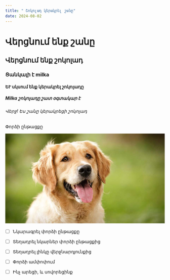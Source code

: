 ```yaml
---
title: " Շոկոլադ կերակրել շանը"
date: 2024-08-02
---
```


# Վերցնում ենք շանը
## Վերցնում ենք շոկոլադ
### Ցանկալի է milka
####  ԵՒ սկսում ենք կերակրել շոկոլադը
##### Milka շոկոլադը շատ օգտակար է 
###### Վերջ! Ես շանը կերակրեցի շոկոլադ

Փորձի ընթացքը



![Image of Yaktocat](https://github.com/marixachatryan2121/improved-guacamole/blob/main/_posts/golden-retriever-2.jpg)



- [ ] Նկարագրել փորձի ընթացքը
- [ ]  Տեղադրել նկարներ փորձի ընթացքից
- [ ] Տեղաղրել լինկը վերջնարդյունքից
- [ ]  Փորձի ամփոփում
- [ ]  Ինչ արեցի, և սովորեցինք



